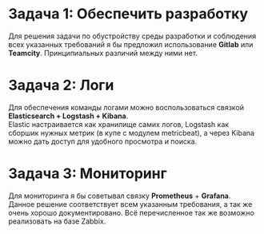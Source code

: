 # Задача 1: Обеспечить разработку
Для решения задачи по обустройству среды разработки и соблюдения всех указанных требований я бы предложил использование **Gitlab** или **Teamcity**.
Принципиальных различий между ними нет.


# Задача 2: Логи
Для обеспечения команды логами можно воспользоваться связкой **Elasticsearch + Logstash + Kibana**.
<br> Elastic настраивается как хранилище самих логов, Logstash как сборшик нужных метрик (в купе с модулем metricbeat), а через Kibana можно дать доступ для удобного просмотра и поиска.

# Задача 3: Мониторинг
Для мониторинга я бы советывал связку **Prometheus** + **Grafana**. 
<br>Данное решение соответствует всем указанным требования, а так же очень хорошо документировано. Всё перечисленное так же возможно реализовать на базе Zabbix.

